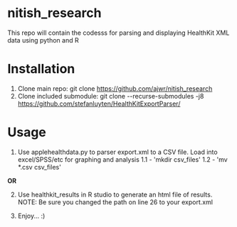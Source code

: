 # nitish_research

This repo will contain the codesss for parsing and displaying HealthKit XML data using python and R

# Installation
1. Clone main repo:
git clone https://github.com/ajwr/nitish_research
2. Clone included submodule:
git clone --recurse-submodules -j8 https://github.com/stefanluyten/HealthKitExportParser/


# Usage
1. Use applehealthdata.py to parser export.xml to a CSV file. Load into excel/SPSS/etc for graphing and analysis
1.1 - 'mkdir csv_files' 
1.2 - 'mv *.csv csv_files'

**OR**

2. Use healthkit_results in R studio to generate an html file of results. NOTE: Be sure you changed the path on line 26 to your export.xml

3. Enjoy... :)

